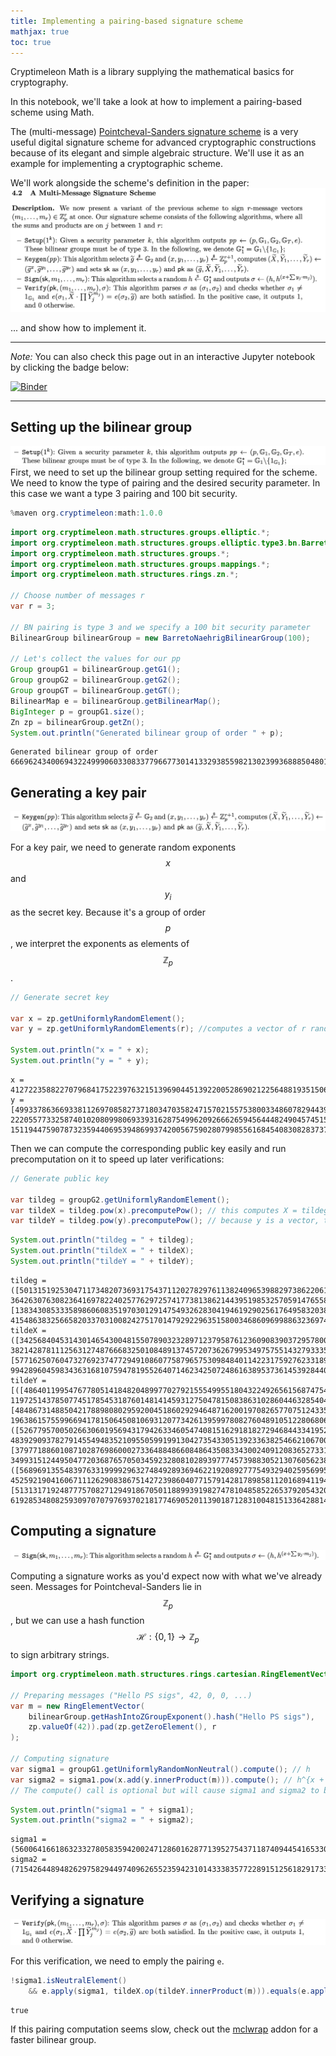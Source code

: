 ```yaml
---
title: Implementing a pairing-based signature scheme
mathjax: true
toc: true
---
```


Cryptimeleon Math is a library supplying the mathematical basics for cryptography.

In this notebook, we'll take a look at how to implement a pairing-based scheme using Math.

The (multi-message) [Pointcheval-Sanders signature scheme](https://eprint.iacr.org/2015/525) is a very useful digital signature scheme for advanced cryptographic constructions because of its elegant and simple algebraic structure. We'll use it as an example for implementing a cryptographic scheme.

We'll work alongside the scheme's definition in the paper:
![image](/assets/images/ps16-algs-definition.png)

... and show how to implement it. 

---
*Note:*
You can also check this page out in an interactive Jupyter notebook by clicking the badge below:

[![Binder](https://mybinder.org/badge_logo.svg)](https://mybinder.org/v2/gh/cryptimeleon/cryptimeleon.github.io/gh-pages?filepath=getting-started%2Fpairing-tutorial.ipynb)

---

## Setting up the bilinear group

![image](/assets/images/ps16-bil-group-setup.png)
First, we need to set up the bilinear group setting required for the scheme. We need to know the type of pairing and the desired security parameter. In this case we want a type 3 pairing and 100 bit security.


```java
%maven org.cryptimeleon:math:1.0.0
```


```java
import org.cryptimeleon.math.structures.groups.elliptic.*;
import org.cryptimeleon.math.structures.groups.elliptic.type3.bn.BarretoNaehrigBilinearGroup;
import org.cryptimeleon.math.structures.groups.*;
import org.cryptimeleon.math.structures.groups.mappings.*;
import org.cryptimeleon.math.structures.rings.zn.*;

// Choose number of messages r
var r = 3;

// BN pairing is type 3 and we specify a 100 bit security parameter
BilinearGroup bilinearGroup = new BarretoNaehrigBilinearGroup(100);

// Let's collect the values for our pp
Group groupG1 = bilinearGroup.getG1();
Group groupG2 = bilinearGroup.getG2();
Group groupGT = bilinearGroup.getGT();
BilinearMap e = bilinearGroup.getBilinearMap();
BigInteger p = groupG1.size();
Zn zp = bilinearGroup.getZn();
System.out.println("Generated bilinear group of order " + p);
```

    Generated bilinear group of order 66696243400694322499906033083377966773014133293855982130239936888504801018589797


## Generating a key pair

![image](/assets/images/ps16-keygen.png)

For a key pair, we need to generate random exponents $$x$$ and $$y_i$$ as the secret key. Because it's a group of order $$p$$, we interpret the exponents as elements of $$\mathbb{Z}_p$$. 


```java
// Generate secret key

var x = zp.getUniformlyRandomElement();
var y = zp.getUniformlyRandomElements(r); //computes a vector of r random numbers y_0, ..., y_(r-1)

System.out.println("x = " + x);
System.out.println("y = " + y);
```

    x = 41272235882270796841752239763215139690445139220052869021225648819351506091618015
    y = [49933786366933811269708582737180347035824715702155753800334860782944391506415324, 22205577332587401020809980693393162875499620926662659456444824904574515691060729, 1511944759078732359440695394869937420056759028079985561684540830828373717508784]


Then we can compute the corresponding public key easily and run precomputation on it to speed up later verifications:


```java
// Generate public key

var tildeg = groupG2.getUniformlyRandomElement();
var tildeX = tildeg.pow(x).precomputePow(); // this computes X = tildeg^x as above and runs precomputations to speed up later pow() calls on tildeX
var tildeY = tildeg.pow(y).precomputePow(); // because y is a vector, this yields a vector of values tildeg.pow(y_0), tildeg.pow(y_1), ...
```


```java
System.out.println("tildeg = " + tildeg);
System.out.println("tildeX = " + tildeX);
System.out.println("tildeY = " + tildeY);
```

    tildeg = ([5013151925304711734820736931754371120278297611382409653988297386220617843291669, 36426307630823641697822402577629725741773813862144395198532570591476558675458315],[13834308533358986060835197030129147549326283041946192902561764958320384755565843, 41548638325665820337031008242751701479292296351580034686096998863236974141440842])
    tildeX = ([34256840453143014654300481550789032328971237958761236090839037295780079096476572, 38214287811125631274876668325010848913745720736267995349757551432793335687490456],[57716250760473276923747729491086077587965753098484011422317592762331896894629583, 9942896045983436316810759478195526407146234250724861638953736145392844042588208])
    tildeY = [([48640119954767780514184820489977027921555499551804322492656156874754603520710026, 11972514378507745178545318760148141459312750478150838631028604463285404436010532],[48486731488504217889808029592004518602929464871620019708265770751243350628527030, 19638615755996694178150645081069312077342613959978082760489105122806806377844836]), ([52677957005026630601956943179426334605474081516291818272946844334195274801573237, 48392909378279145549483521095505991991304273543305139233638254662106700071221875],[37977188601087102876986000273364884866084864350833430024091208365273311072025379, 34993151244950477203687657050345923280810289397774573988305213076056238499392644]), ([5689691355483976331999929632748492893694622192089277754932940259569951150027676, 45259219041606711126290838675142723986040771579142817898581120168941194708434726],[51313171924877757082712949186705011889939198274781048585226537920543209064163213, 61928534808259309707079769370218177469052011390187128310048151336428814935913276])]





## Computing a signature

![image](/assets/images/ps16-sign.png)

Computing a signature works as you'd expect now with what we've already seen. Messages for Pointcheval-Sanders lie in $$\mathbb{Z}_p$$, but we can use a hash function $$\mathcal{H}:\{0,1\}\rightarrow \mathbb{Z}_p$$ to sign arbitrary strings.


```java
import org.cryptimeleon.math.structures.rings.cartesian.RingElementVector;

// Preparing messages ("Hello PS sigs", 42, 0, 0, ...)
var m = new RingElementVector(
    bilinearGroup.getHashIntoZGroupExponent().hash("Hello PS sigs"), 
    zp.valueOf(42)).pad(zp.getZeroElement(), r
);

// Computing signature
var sigma1 = groupG1.getUniformlyRandomNonNeutral().compute(); // h
var sigma2 = sigma1.pow(x.add(y.innerProduct(m))).compute(); // h^{x + sum(y_i*m_i)}
// The compute() call is optional but will cause sigma1 and sigma2 to be computed concurrently in the background.
```


```java
System.out.println("sigma1 = " + sigma1);
System.out.println("sigma2 = " + sigma2);
```

    sigma1 = (56006416618632332780583594200247128601628771395275437118740944541653305472682157,45304162972427873122256452890890278087417213543851782916398055111404720788154469)
    sigma2 = (7154264489482629758294497409626552359423101433383577228915125618291733406050945,9453029188618284870298649191542904068684443885115144905299453655872473622986862)


## Verifying a signature

![image](/assets/images/ps16-verify.png)

For this verification, we need to emply the pairing `e`.


```java
!sigma1.isNeutralElement() 
    && e.apply(sigma1, tildeX.op(tildeY.innerProduct(m))).equals(e.apply(sigma2, tildeg))
```




    true



If this pairing computation seems slow, check out the [mclwrap](https://github.com/cryptimeleon/mclwrap) addon for a faster bilinear group.
